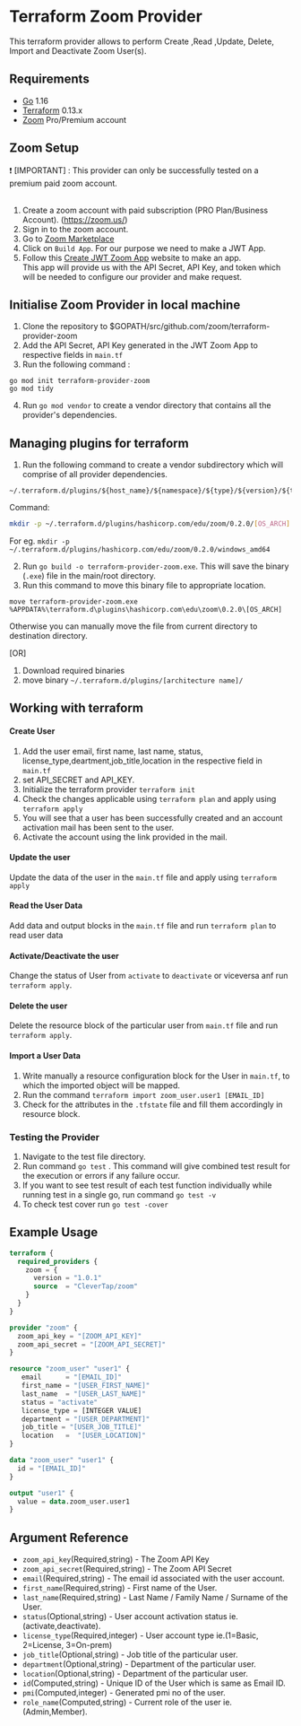 # Terraform Zoom Provider

This terraform provider allows to perform Create ,Read ,Update, Delete, Import and Deactivate Zoom User(s). 


## Requirements

* [Go](https://golang.org/doc/install) 1.16 <br>
* [Terraform](https://www.terraform.io/downloads.html) 0.13.x <br/>
* [Zoom](https://zoom.us/) Pro/Premium account 


## Zoom Setup
 :heavy_exclamation_mark:  [IMPORTANT] : This provider can only be successfully tested on a premium paid zoom account. <br><br>

1. Create a zoom account with paid subscription (PRO Plan/Business Account). (https://zoom.us/)<br>
2. Sign in to the zoom account.<br>
3. Go to [Zoom Marketplace](https://marketplace.zoom.us/)<br>
4. Click on `Build App`. For our purpose we need to make a JWT App. <br>
5. Follow this [Create JWT Zoom App](https://marketplace.zoom.us/docs/guides/build/jwt-app) website to make an app. <br>
This app will provide us with the API Secret, API Key, and token which will be needed to configure our provider and make request. <br>


## Initialise Zoom Provider in local machine 
1. Clone the repository  to $GOPATH/src/github.com/zoom/terraform-provider-zoom <br>
2. Add the API Secret, API Key  generated in the JWT Zoom App to respective fields in `main.tf` <br>
3. Run the following command :
 ```golang
go mod init terraform-provider-zoom
go mod tidy
```
4. Run `go mod vendor` to create a vendor directory that contains all the provider's dependencies. <br>

## Managing plugins for terraform
1. Run the following command to create a vendor subdirectory which will comprise of  all provider dependencies. <br>
```
~/.terraform.d/plugins/${host_name}/${namespace}/${type}/${version}/${target}
``` 
Command: 
```bash
mkdir -p ~/.terraform.d/plugins/hashicorp.com/edu/zoom/0.2.0/[OS_ARCH]
```
For eg. `mkdir -p ~/.terraform.d/plugins/hashicorp.com/edu/zoom/0.2.0/windows_amd64`<br>

2. Run `go build -o terraform-provider-zoom.exe`. This will save the binary (`.exe`) file in the main/root directory. <br>
3. Run this command to move this binary file to appropriate location.
 ```
 move terraform-provider-zoom.exe %APPDATA%\terraform.d\plugins\hashicorp.com\edu\zoom\0.2.0\[OS_ARCH]
 ``` 
Otherwise you can manually move the file from current directory to destination directory.<br>


[OR]

1. Download required binaries <br>
2. move binary `~/.terraform.d/plugins/[architecture name]/`


## Working with terraform

#### Create User
1. Add the user email, first name, last name, status, license_type,deartment,job_title,location in the respective field in `main.tf`
2. set API_SECRET and API_KEY.
3. Initialize the terraform provider `terraform init`
4. Check the changes applicable using `terraform plan` and apply using `terraform apply`
5. You will see that a user has been successfully created and an account activation mail has been sent to the user.
6. Activate the account using the link provided in the mail.

#### Update the user
Update the data of the user in the `main.tf` file and apply using `terraform apply`

#### Read the User Data
Add data and output blocks in the `main.tf` file and run `terraform plan` to read user data

#### Activate/Deactivate the user
Change the status of User from `activate` to `deactivate` or viceversa anf run `terraform apply`.

#### Delete the user
Delete the resource block of the particular user from `main.tf` file and run `terraform apply`.

#### Import a User Data
1. Write manually a resource configuration block for the User in `main.tf`, to which the imported object will be mapped.
2. Run the command `terraform import zoom_user.user1 [EMAIL_ID]`
3. Check for the attributes in the `.tfstate` file and fill them accordingly in resource block.


### Testing the Provider
1. Navigate to the test file directory.
2. Run command `go test` . This command will give combined test result for the execution or errors if any failure occur.
3. If you want to see test result of each test function individually while running test in a single go, run command `go test -v`
4. To check test cover run `go test -cover`


## Example Usage
```terraform
terraform {
  required_providers {
    zoom = {
      version = "1.0.1"
      source  = "CleverTap/zoom"
    }
  }
}

provider "zoom" {
  zoom_api_key = "[ZOOM_API_KEY]"
  zoom_api_secret = "[ZOOM_API_SECRET]"
}

resource "zoom_user" "user1" {
   email      = "[EMAIL_ID]"
   first_name = "[USER_FIRST_NAME]"
   last_name  = "[USER_LAST_NAME]"
   status = "activate"
   license_type = [INTEGER VALUE]
   department = "[USER_DEPARTMENT]"
   job_title = "[USER_JOB_TITLE]"
   location   =  "[USER_LOCATION]"
}

data "zoom_user" "user1" {
  id = "[EMAIL_ID]"
}

output "user1" {
  value = data.zoom_user.user1
}
```

## Argument Reference

* `zoom_api_key`(Required,string)     - The Zoom API Key
* `zoom_api_secret`(Required,string)  - The Zoom API Secret
* `email`(Required,string)      - The email id associated with the user account.
* `first_name`(Required,string) - First name of the User.
* `last_name`(Required,string)  - Last Name / Family Name / Surname of the User.
* `status`(Optional,string)     - User account activation status ie.(activate,deactivate).
* `license_type`(Required,integer)       - User account type ie.(1=Basic, 2=License, 3=On-prem)
* `job_title`(Optional,string)         - Job title of the particular user.
* `department`(Optional,string)         - Department of the particular user.
* `location`(Optional,string)         - Department of the particular user.
* `id`(Computed,string)         - Unique ID of the User which is same as Email ID.
* `pmi`(Computed,integer)         - Generated pmi no of the user.
* `role_name`(Computed,string)         - Current role of the user ie.(Admin,Member).
















